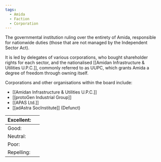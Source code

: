 ```yaml
---
tags:
  - Amida
  - Faction
  - Corporation
---
```

The governmental institution ruling over the entirety of Amida, responsible for nationwide duties (those that are not managed by the Independent Sector Act).

It is led by delegates of various corporations, who bought shareholder rights for each sector, and the nationalised [[Amidan Infrastructure & Utilities U.P.C.]], commonly referred to as UUPC, which grants Amida a degree of freedom through owning itself. 

Corporations and other organisations within the board include:
- [[Amidan Infrastructure & Utilities U.P.C.]]
- [[protoGen Industrial Group]]
- [[APAS Ltd.]]
- [[adAstra SocInstitute]] (Defunct)

| Excellent: |     |
|------------|-----|
| Good:      |     |
| Neutral:   |     |
| Poor:      |     |
| Repelling: |     |

